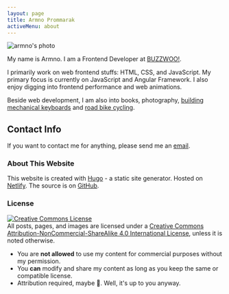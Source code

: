 ```yaml
---
layout: page
title: Armno Prommarak
activeMenu: about
---
```


<img src="/img/home1.jpg" alt="armno's photo">

<p class="lead">
  My name is Armno. I am a Frontend Developer at <a href="https://buzzwoo.de" target="_blank" rel="noopener">BUZZWOO!</a>.
</p>

I primarily work on web frontend stuffs: HTML, CSS, and JavaScript.
My primary focus is currently on JavaScript and Angular Framework.
I also enjoy digging into frontend performance and web animations.

Beside web development, I am also into books, photography, [building mechanical keyboards](https://armno.in.th/2017/08/20/building-custom-mechanical-keyboard/) and [road bike cycling](https://www.strava.com/athletes/3637623).

## Contact Info

If you want to contact me for anything, please send me an [email](mailto:monkeyarmno@gmail.com).

### About This Website

This website is created with [Hugo](https://gohugo.io/) - a static site generator. Hosted on [Netlify](https://www.netlify.com/). The source is on [GitHub](https://github.com/armno/blog).

### License

<a rel="license" href="https://creativecommons.org/licenses/by-nc-sa/4.0/"><img alt="Creative Commons License" style="border-width:0" src="https://i.creativecommons.org/l/by-nc-sa/4.0/88x31.png" /></a><br>All posts, pages, and images are licensed under a <a rel="license" href="https://creativecommons.org/licenses/by-nc-sa/4.0/">Creative Commons Attribution-NonCommercial-ShareAlike 4.0 International License</a>,
unless it is noted otherwise.

- You are **not allowed** to use my content for commercial purposes without my permission.
- You **can** modify and share my content as long as you keep the same or compatible license.
- Attribution required, maybe 🤔. Well, it's up to you anyway.
